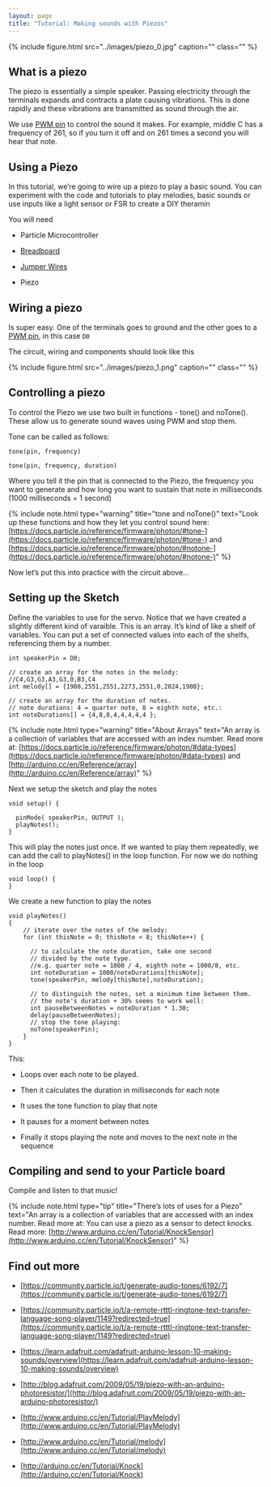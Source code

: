 ```yaml
---
layout: page
title: "Tutorial: Making sounds with Piezos"
---
```


{% include figure.html src="../images/piezo_0.jpg" caption="" class="" %}

## What is a piezo

The piezo is essentially a simple speaker. Passing electricity through the terminals expands and contracts a plate causing vibrations. This is done rapidly and these vibrations are transmitted as sound through the air.

We use [PWM pin]({{site.baseurl}}/2-leds-continued/pwm) to control the sound it makes. For example, middle C has a frequency of 261, so if you turn it off and on 261 times a second you will hear that note. 

## Using a Piezo

In this tutorial, we’re going to wire up a piezo to play a basic sound. You can experiment with the code and tutorials to play melodies, basic sounds or use inputs like a light sensor or FSR to create a DIY theramin

You will need

* Particle Microcontroller 

* [Breadboard]({{site.baseurl}}/1-a-simple-internet-appliance/breadboards)

* [Jumper Wires]({{site.baseurl}}/1-a-simple-internet-appliance/jumpers)

* Piezo

## Wiring a piezo 

Is super easy. One of the terminals goes to ground and the other goes to a [PWM pin]({{site.baseurl}}/2-leds-continued/pwm), in this case <code>D0</code>

The circuit, wiring and components should look like this

{% include figure.html src="../images/piezo_1.png" caption="" class="" %}


## Controlling a piezo

To control the Piezo we use two built in functions - tone() and noTone(). These allow us to generate sound waves using PWM and stop them.

Tone can be called as follows:

````
tone(pin, frequency) 

tone(pin, frequency, duration)
````

Where you tell it the pin that is connected to the Piezo, the frequency you want to generate and how long you want to sustain that note in milliseconds (1000 milliseconds = 1 second)


{% include note.html type="warning" title="tone and noTone()" text="Look up these functions and how they let you control sound here: [https://docs.particle.io/reference/firmware/photon/#tone-](https://docs.particle.io/reference/firmware/photon/#tone-) and [https://docs.particle.io/reference/firmware/photon/#notone-](https://docs.particle.io/reference/firmware/photon/#notone-)" %}


Now let’s put this into practice with the circuit above… 

## Setting up the Sketch 

Define the variables to use for the servo. Notice that we have created a slightly different kind of varaible. This is an array. It’s kind of like a shelf of variables. You can put a set of connected values into each of the shelfs, referencing them by a number. 

````
int speakerPin = D0;

// create an array for the notes in the melody:
//C4,G3,G3,A3,G3,0,B3,C4
int melody[] = {1908,2551,2551,2273,2551,0,2024,1908}; 

// create an array for the duration of notes.
// note durations: 4 = quarter note, 8 = eighth note, etc.:
int noteDurations[] = {4,8,8,4,4,4,4,4 };
````


{% include note.html type="warning" title="About Arrays" text="An array is a collection of variables that are accessed with an index number.  Read more at: [https://docs.particle.io/reference/firmware/photon/#data-types](https://docs.particle.io/reference/firmware/photon/#data-types) and [http://arduino.cc/en/Reference/array](http://arduino.cc/en/Reference/array)" %}

Next we setup the sketch and play the notes

````
void setup() {
  
  pinMode( speakerPin, OUTPUT );
  playNotes();
}
````

This will play the notes just once. If we wanted to play them repeatedly, we can add the call to playNotes() in the loop function. For now we do nothing in the loop

````
void loop() {
}
````

We create a new function to play the notes

````
void playNotes()
{
    // iterate over the notes of the melody:
    for (int thisNote = 0; thisNote < 8; thisNote++) {

      // to calculate the note duration, take one second
      // divided by the note type.
      //e.g. quarter note = 1000 / 4, eighth note = 1000/8, etc.
      int noteDuration = 1000/noteDurations[thisNote];
      tone(speakerPin, melody[thisNote],noteDuration);

      // to distinguish the notes, set a minimum time between them.
      // the note's duration + 30% seems to work well:
      int pauseBetweenNotes = noteDuration * 1.30;
      delay(pauseBetweenNotes);
      // stop the tone playing:
      noTone(speakerPin);
    }
}

````

This:

* Loops over each note to be played.

* Then it calculates the duration in milliseconds for each note

* It uses the tone function to play that note 

* It pauses for a moment between notes

* Finally it stops playing the note and moves to the next note in the sequence


## Compiling and send to your Particle board

Compile and listen to that music!


{% include note.html type="tip" title="There’s lots of uses for a Piezo" text="An array is a collection of variables that are accessed with an index number.  Read more at: You can use a piezo as a sensor to detect knocks. Read more: [http://www.arduino.cc/en/Tutorial/KnockSensor](http://www.arduino.cc/en/Tutorial/KnockSensor)" %}


## Find out more 

* [https://community.particle.io/t/generate-audio-tones/6192/7](https://community.particle.io/t/generate-audio-tones/6192/7)

* [https://community.particle.io/t/a-remote-rtttl-ringtone-text-transfer-language-song-player/1149?redirected=true](https://community.particle.io/t/a-remote-rtttl-ringtone-text-transfer-language-song-player/1149?redirected=true)
* [https://learn.adafruit.com/adafruit-arduino-lesson-10-making-sounds/overview](https://learn.adafruit.com/adafruit-arduino-lesson-10-making-sounds/overview)

* [http://blog.adafruit.com/2009/05/19/piezo-with-an-arduino-photoresistor/](http://blog.adafruit.com/2009/05/19/piezo-with-an-arduino-photoresistor/)

* [http://www.arduino.cc/en/Tutorial/PlayMelody](http://www.arduino.cc/en/Tutorial/PlayMelody)

* [http://www.arduino.cc/en/Tutorial/melody](http://www.arduino.cc/en/Tutorial/melody)

* [http://arduino.cc/en/Tutorial/Knock](http://arduino.cc/en/Tutorial/Knock)

